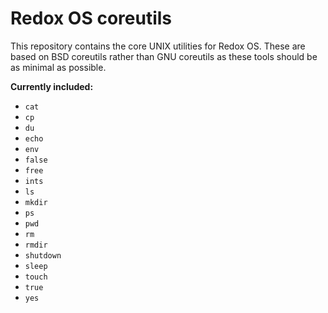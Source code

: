 # Redox OS coreutils

This repository contains the core UNIX utilities for Redox OS. These are based on BSD coreutils rather than
GNU coreutils as these tools should be as minimal as possible.

**Currently included:**

* `cat`
* `cp`
* `du`
* `echo`
* `env`
* `false`
* `free`
* `ints`
* `ls`
* `mkdir`
* `ps`
* `pwd`
* `rm`
* `rmdir`
* `shutdown`
* `sleep`
* `touch`
* `true`
* `yes`
